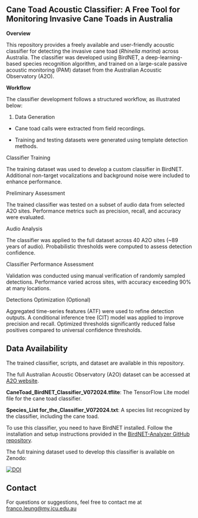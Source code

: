 ## Cane Toad Acoustic Classifier: A Free Tool for Monitoring Invasive Cane Toads in Australia

**Overview**

This repository provides a freely available and user-friendly acoustic classifier for detecting the invasive cane toad (*Rhinella marina*) across Australia. The classifier was developed using BirdNET, a deep-learning-based species recognition algorithm, and trained on a large-scale passive acoustic monitoring (PAM) dataset from the Australian Acoustic Observatory (A2O).

**Workflow**

The classifier development follows a structured workflow, as illustrated below:

1. Data Generation

- Cane toad calls were extracted from field recordings.

- Training and testing datasets were generated using template detection methods.

Classifier Training

The training dataset was used to develop a custom classifier in BirdNET.
Additional non-target vocalizations and background noise were included to enhance performance.

Preliminary Assessment

The trained classifier was tested on a subset of audio data from selected A2O sites.
Performance metrics such as precision, recall, and accuracy were evaluated.

Audio Analysis

The classifier was applied to the full dataset across 40 A2O sites (~89 years of audio).
Probabilistic thresholds were computed to assess detection confidence.

Classifier Performance Assessment

Validation was conducted using manual verification of randomly sampled detections.
Performance varied across sites, with accuracy exceeding 90% at many locations.

Detections Optimization (Optional)

Aggregated time-series features (ATF) were used to refine detection outputs.
A conditional inference tree (CIT) model was applied to improve precision and recall.
Optimized thresholds significantly reduced false positives compared to universal confidence thresholds.

## Data Availability
The trained classifier, scripts, and dataset are available in this repository.

The full Australian Acoustic Observatory (A2O) dataset can be accessed at [A2O website](https://data.acousticobservatory.org/).

**CaneToad_BirdNET_Classifier_V072024.tflite**: 
The TensorFlow Lite model file for the cane toad classifier.

**Species_List for_the_Classifier_V072024.txt**:
A species list recognized by the classifier, including the cane toad.

To use this classifier, you need to have BirdNET installed. Follow the installation and setup instructions provided in the [BirdNET-Analyzer GitHub repository](https://github.com/kahst/BirdNET-Analyzer).

The full training dataset used to develop this classifier is available on Zenodo:

[![DOI](https://zenodo.org/badge/DOI/10.5281/zenodo.13826911.svg)](https://doi.org/10.5281/zenodo.13826911)

## Contact
For questions or suggestions, feel free to contact me at franco.leung@my.jcu.edu.au



